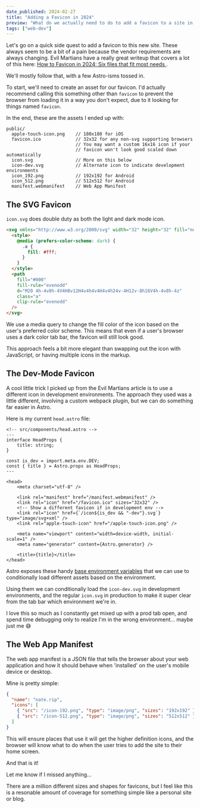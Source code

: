 ```yaml
---
date_published: 2024-02-27
title: "Adding a Favicon in 2024"
preview: "What do we actually need to do to add a favicon to a site in 2024? With a little Astro flavor."
tags: ["web-dev"]
---
```


Let's go on a quick side quest to add a favicon to this new site. These always seem to be a bit of a pain because the vendor requirements are always changing. Evil Martians have a really great writeup that covers a lot of this here: [How to Favicon in 2024: Six files that fit most needs
](https://evilmartians.com/chronicles/how-to-favicon-in-2021-six-files-that-fit-most-needs).

We'll mostly follow that, with a few Astro-isms tossed in.

To start, we'll need to create an asset for our favicon. I'd actually recommend calling this something other than `favicon` to prevent the browser from loading it in a way you don't expect, due to it looking for things named `favicon`.

In the end, these are the assets I ended up with:

```
public/
  apple-touch-icon.png    // 180x180 for iOS
  favicon.ico             // 32x32 for any non-svg supporting browsers
                          // You may want a custom 16x16 icon if your
                          // favicon won't look good scaled down automatically
  icon.svg                // More on this below
  icon-dev.svg            // Alternate icon to indicate development environments
  icon_192.png            // 192x192 for Android
  icon_512.png            // 512x512 for Android
  manifest.webmanifest    // Web App Manifest
```

## The SVG Favicon

`icon.svg` does double duty as both the light and dark mode icon.

```html
<svg xmlns="http://www.w3.org/2000/svg" width="32" height="32" fill="none">
  <style>
    @media (prefers-color-scheme: dark) {
      .a {
        fill: #fff;
      }
    }
  </style>
  <path
    fill="#000"
    fill-rule="evenodd"
    d="M20 4h-4v8h-4V4H8v12H4v4h4v4H4v4h24v-4H12v-8h16V4h-4v8h-4z"
    class="a"
    clip-rule="evenodd"
  />
</svg>
```

We use a media query to change the fill color of the icon based on the user's preferred color scheme. This means that even if a user's browser uses a dark color tab bar, the favicon will still look good.

This approach feels a bit more elegant than swapping out the icon with JavaScript, or having multiple icons in the markup.

## The Dev-Mode Favicon

A cool little trick I picked up from the Evil Martians article is to use a different icon in development environments. The approach they used was a little different, involving a custom webpack plugin, but we can do something far easier in Astro.

Here is my current `head.astro` file:

```astro
<!-- src/components/head.astro -->
---
interface HeadProps {
    title: string;
}

const is_dev = import.meta.env.DEV;
const { title } = Astro.props as HeadProps;
---

<head>
    <meta charset="utf-8" />

    <link rel="manifest" href="/manifest.webmanifest" />
    <link rel="icon" href="/favicon.ico" sizes="32x32" />
    <!-- Show a different favicon if in development env -->
    <link rel="icon" href={`/icon${is_dev && "-dev"}.svg`} type="image/svg+xml" />
    <link rel="apple-touch-icon" href="/apple-touch-icon.png" />

    <meta name="viewport" content="width=device-width, initial-scale=1" />
    <meta name="generator" content={Astro.generator} />

    <title>{title}</title>
</head>
```

Astro exposes these handy [base environment variables](https://docs.astro.build/en/guides/environment-variables/) that we can use to conditionally load different assets based on the environment.

Using them we can conditionally load the `icon-dev.svg` in development environments, and the regular `icon.svg` in production to make it super clear from the tab bar which environment we're in.

I love this so much as I constantly get mixed up with a prod tab open, and spend time debugging only to realize I'm in the wrong environment... maybe just me 😅

## The Web App Manifest

The web app manifest is a JSON file that tells the browser about your web application and how it should behave when 'installed' on the user's mobile device or desktop.

Mine is pretty simple:

```json
{
  "name": "nate.rip",
  "icons": [
    { "src": "/icon-192.png", "type": "image/png", "sizes": "192x192" },
    { "src": "/icon-512.png", "type": "image/png", "sizes": "512x512" }
  ]
}
```

This will ensure places that use it will get the higher definition icons, and the browser will know what to do when the user tries to add the site to their home screen.

And that is it!

Let me know if I missed anything...

There are a million different sizes and shapes for favicons, but I feel like this is a resonable amount of coverage for something simple like a personal site or blog.
